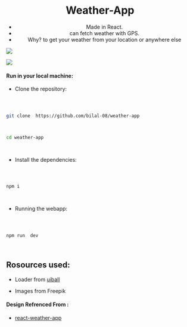 
<div align='center'>

#  Weather-App
+ Made in React.
+ can fetch weather with GPS.
+ Why? to get your weather from your location or anywhere else

</div>

  <img  src="https://cdn.discordapp.com/attachments/846342662767902762/1150446511151386694/image.png
">

  
  

<img  src="https://cdn.discordapp.com/attachments/846342662767902762/1150447120806068284/image.png
">

#### Run in your local machine:

  

- Clone the repository:

  

```sh

  

git clone  https://github.com/bilal-08/weather-app

  

cd weather-app

  

```

  

- Install the dependencies:

  

```sh

  

npm i

  

```

  

- Running the webapp:

  

```sh

  

npm run  dev

  

```

  
  

## Rosources used:

+ Loader from [uiball](https://uiball.com/loaders/)

+ Images from Freepik

  
  

#### Design Refrenced From :

+ [react-weather-app](https://github.com/esnz/react-weather-app/)